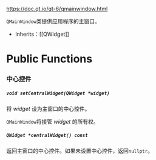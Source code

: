 https://doc.qt.io/qt-6/qmainwindow.html

`QMainWindow`类提供应用程序的主窗口。

- Inherits：[[QWidget]]

# Public Functions

### 中心控件

##### `void setCentralWidget(QWidget *widget)`

将 *widget* 设为主窗口的中心控件。

`QMainWindow`将接管 *widget* 的所有权。

##### `QWidget *centralWidget() const`

返回主窗口的中心控件。如果未设置中心控件，返回`nullptr`。